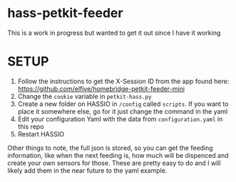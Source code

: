 # hass-petkit-feeder
This is a work in progress but wanted to get it out since I have it working

# SETUP
1) Follow the instructions to get the X-Session ID from the app found here: https://github.com/elfive/homebridge-petkit-feeder-mini
2) Change the `cookie` variable in `petkit-hass.py` 
3) Create a new folder on HASSIO in `/config` called `scripts`. If you want to place it somewhere else, go for it just change the command in the yaml
4) Edit your configuration Yaml with the data from `configuration.yaml` in this repo 
5) Restart HASSIO 

Other things to note, the full json is stored, so you can get the feeding information, like when the next feeding is, how much will be dispenced and create your own sensors for those. These are pretty easy to do and I will likely add them in the near future to the yaml example. 
